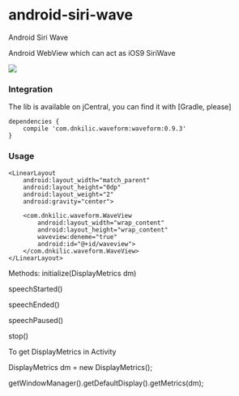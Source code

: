 # android-siri-wave
Android Siri Wave

Android WebView which can act as iOS9 SiriWave

![](screenshots/intro.gif)


### Integration

The lib is available on jCentral, you can find it with [Gradle, please]


    dependencies {
        compile 'com.dnkilic.waveform:waveform:0.9.3'
    }

### Usage


    <LinearLayout
        android:layout_width="match_parent"
        android:layout_height="0dp"
        android:layout_weight="2"
        android:gravity="center">

        <com.dnkilic.waveform.WaveView
            android:layout_width="wrap_content"
            android:layout_height="wrap_content"
            waveview:deneme="true"
            android:id="@+id/waveview">
        </com.dnkilic.waveform.WaveView>
    </LinearLayout>

Methods:
initialize(DisplayMetrics dm)

speechStarted()

speechEnded()

speechPaused()

stop()

To get DisplayMetrics in Activity

DisplayMetrics dm = new DisplayMetrics();

getWindowManager().getDefaultDisplay().getMetrics(dm);

